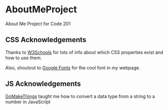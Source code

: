 # AboutMeProject
About Me Project for Code 201

## CSS Acknowledgements
Thanks to [W3Schools](https://www.w3schools.com/css/default.asp) for lots of info about which CSS properties exist and how to use them.

Also, shoutout to [Google Fonts](https://fonts.google.com/) for the cool font in my webpage.

## JS Acknowledgements

[GoMakeThings](https://gomakethings.com/converting-strings-to-numbers-with-vanilla-javascript/) taught me how to convert a data type from a string to a number in JavaScript